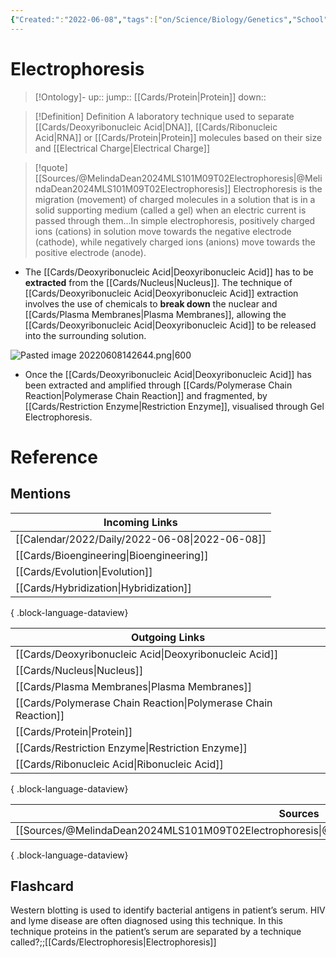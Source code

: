 ```yaml
---
{"Created:":"2022-06-08","tags":["on/Science/Biology/Genetics","School","Uni/LFS261","flashcards/LFS261","Uni/MLS101"],"date created":"2022-06-08 Wed","edited":"2023-04-06 Thu","dg-publish":true,"permalink":"/cards/electrophoresis/","dgPassFrontmatter":true}
---
```


# Electrophoresis

> [!Ontology]-
> up:: 
> jump:: [[Cards/Protein\|Protein]]
> down:: 

> [!Definition] Definition
> A laboratory technique used to separate [[Cards/Deoxyribonucleic Acid\|DNA]], [[Cards/Ribonucleic Acid\|RNA]] or [[Cards/Protein\|Protein]] molecules based on their size and [[Electrical Charge\|Electrical Charge]]

> [!quote] [[Sources/@MelindaDean2024MLS101M09T02Electrophoresis\|@MelindaDean2024MLS101M09T02Electrophoresis]]
> Electrophoresis is the migration (movement) of charged molecules in a solution that is in a solid supporting medium (called a gel) when an electric current is passed through them...In simple electrophoresis, positively charged ions (cations) in solution move towards the negative electrode (cathode), while negatively charged ions (anions) move towards the positive electrode (anode).

- The [[Cards/Deoxyribonucleic Acid\|Deoxyribonucleic Acid]] has to be **extracted** from the [[Cards/Nucleus\|Nucleus]]. The technique of [[Cards/Deoxyribonucleic Acid\|Deoxyribonucleic Acid]] extraction involves the use of chemicals to **break down** the nuclear and [[Cards/Plasma Membranes\|Plasma Membranes]], allowing the [[Cards/Deoxyribonucleic Acid\|Deoxyribonucleic Acid]] to be released into the surrounding solution.

![Pasted image 20220608142644.png|600](/img/user/Extras/Images/Pasted%20image%2020220608142644.png)

- Once the [[Cards/Deoxyribonucleic Acid\|Deoxyribonucleic Acid]] has been extracted and amplified through [[Cards/Polymerase Chain Reaction\|Polymerase Chain Reaction]] and fragmented, by [[Cards/Restriction Enzyme\|Restriction Enzyme]], visualised through Gel Electrophoresis.

# Reference

## Mentions

| Incoming Links                                    |
| ------------------------------------------------- |
| [[Calendar/2022/Daily/2022-06-08\|2022-06-08]] |
| [[Cards/Bioengineering\|Bioengineering]]       |
| [[Cards/Evolution\|Evolution]]                 |
| [[Cards/Hybridization\|Hybridization]]         |

{ .block-language-dataview}

| Outgoing Links                                                    |
| ----------------------------------------------------------------- |
| [[Cards/Deoxyribonucleic Acid\|Deoxyribonucleic Acid]]         |
| [[Cards/Nucleus\|Nucleus]]                                     |
| [[Cards/Plasma Membranes\|Plasma Membranes]]                   |
| [[Cards/Polymerase Chain Reaction\|Polymerase Chain Reaction]] |
| [[Cards/Protein\|Protein]]                                     |
| [[Cards/Restriction Enzyme\|Restriction Enzyme]]               |
| [[Cards/Ribonucleic Acid\|Ribonucleic Acid]]                   |

{ .block-language-dataview}

| Sources                                                                                                 |
| ------------------------------------------------------------------------------------------------------- |
| [[Sources/@MelindaDean2024MLS101M09T02Electrophoresis\|@MelindaDean2024MLS101M09T02Electrophoresis]] |

{ .block-language-dataview}

## Flashcard

Western blotting is used to identify bacterial antigens in patient’s serum. HIV and lyme disease are often diagnosed using this technique. In this technique proteins in the patient’s serum are separated by a technique called?;;[[Cards/Electrophoresis\|Electrophoresis]]
<!--SR:!2024-05-10,4,270-->